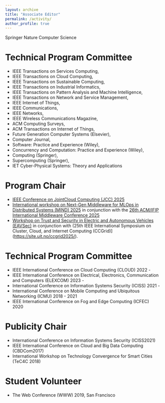 ```yaml
---
layout: archive
title: "Associate Editor"
permalink: /activity/
author_profile: true
---
```


Springer Nature Computer Science


Technical Program Committee
======

* IEEE Transactions on Services Computing,
* IEEE Transactions on Cloud Computing,
* IEEE Transactions on Sustainable Computing,
* IEEE Transactions on Industrial Informatics, 
* IEEE Transactions on Pattern Analysis and Machine Intelligence,
* IEEE Transactions on Network and Service Management,
* IEEE Internet of Things, 
* IEEE Communications,
* IEEE Networks, 
* IEEE Wireless Communications Magazine, 
* ACM Computing Surveys,
* ACM Transactions on Internet of Things,
* Future Generation Computer Systems (Elsevier), 
* Computer Journal, 
* Software: Practice and Experience (Wiley),
* Concurrency and Computation: Practice and Experience (Wiley),
* Computing (Springer), 
* Supercomputing (Springer),
* IET Cyber-Physical Systems: Theory and Applications

Program Chair
=====
* [IEEE Conference on JointCloud Computing (JCC) 2025](https://conf.researchr.org/track/cisose-2025/jcc-2025)
* [International workshop on Next-Gen Middleware for MLOps in Distributed Systems (MIND) 2025](https://mindmlops.github.io/) in conjunction with the [26th ACM/IFIP International Middleware Conference 2025](https://middleware-conf.github.io/2025/)
* [Workshop on Trust and Security in Electric and Autonomous Vehicles (EAVSec)](https://edgeaihub.co.uk/events/workshop-on-trust-and-security-in-electric-and-autonomous-vehicles-eavsec/) in conjunction with (25th IEEE International Symposium on Cluster, Cloud, and Internet Computing (CCGrid)](https://site.uit.no/ccgrid2025/). 

Technical Program Committee
======

* IEEE International Conference on Cloud Computing (CLOUD) 2022 - 
* IEEE International Conference on Electrical, Electronics, Communication and Computers (ELEXCOM) 2023 - 
* International Conference on Information Systems Security (ICISS) 2021 - 
* International Conference on Mobile Computing and Ubiquitous Networking (ICMU) 2018 - 2021
* IEEE International Conference on Fog and Edge Computing (ICFEC) 2020


Publicity Chair
======

* International Conference on Information Systems Security (ICISS2021) 
* IEEE International Conference on Cloud and Big Data Computing (CBDCom2017)
* International Workshop on Technology Convergence for Smart Cities (TeC4C 2018)

Student Volunteer
======

* The Web Conference (WWW) 2019, San Francisco